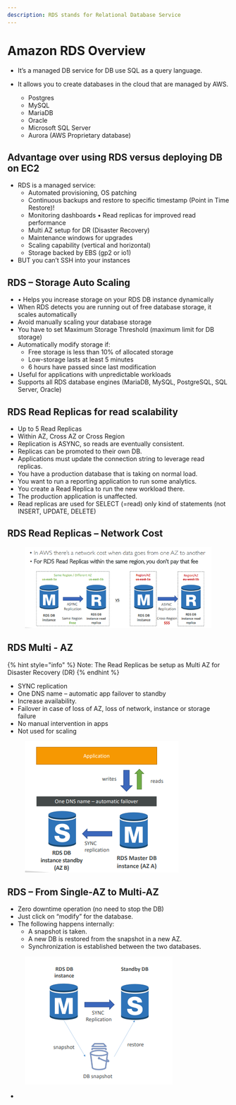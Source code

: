 ```yaml
---
description: RDS stands for Relational Database Service
---
```


# Amazon RDS Overview

* It’s a managed DB service for DB use SQL as a query language.&#x20;
*   It allows you to create databases in the cloud that are managed by AWS.&#x20;

    * Postgres&#x20;
    * MySQL&#x20;
    * MariaDB&#x20;
    * Oracle&#x20;
    * Microsoft SQL Server&#x20;
    * Aurora (AWS Proprietary database)



## Advantage over using RDS versus deploying DB on EC2

* RDS is a managed service:&#x20;
  * Automated provisioning, OS patching&#x20;
  * Continuous backups and restore to specific timestamp (Point in Time Restore)!&#x20;
  * Monitoring dashboards • Read replicas for improved read performance&#x20;
  * Multi AZ setup for DR (Disaster Recovery)&#x20;
  * Maintenance windows for upgrades&#x20;
  * Scaling capability (vertical and horizontal)&#x20;
  * Storage backed by EBS (gp2 or io1)&#x20;
* BUT you can’t SSH into your instances

## RDS – Storage Auto Scaling&#x20;

* • Helps you increase storage on your RDS DB instance dynamically&#x20;
* When RDS detects you are running out of free database storage, it scales automatically&#x20;
* Avoid manually scaling your database storage&#x20;
* You have to set Maximum Storage Threshold (maximum limit for DB storage)&#x20;
* Automatically modify storage if:&#x20;
  * Free storage is less than 10% of allocated storage&#x20;
  * Low-storage lasts at least 5 minutes&#x20;
  * 6 hours have passed since last modification&#x20;
* Useful for applications with unpredictable workloads&#x20;
* Supports all RDS database engines (MariaDB, MySQL, PostgreSQL, SQL Server, Oracle)

## RDS Read Replicas for read scalability

* Up to 5 Read Replicas&#x20;
* Within AZ, Cross AZ or Cross Region&#x20;
* Replication is ASYNC, so reads are eventually consistent.&#x20;
* Replicas can be promoted to their own DB.
* Applications must update the connection string to leverage read replicas.
* You have a production database that is taking on normal load.&#x20;
* You want to run a reporting application to run some analytics.&#x20;
* You create a Read Replica to run the new workload there.
* The production application is unaffected.&#x20;
* Read replicas are used for SELECT (=read) only kind of statements (not INSERT, UPDATE, DELETE)

## RDS Read Replicas – Network Cost

<figure><img src="../.gitbook/assets/image (4).png" alt=""><figcaption></figcaption></figure>

## RDS Multi - AZ

{% hint style="info" %}
Note: The Read Replicas be setup as Multi AZ for Disaster Recovery (DR)
{% endhint %}

* SYNC replication&#x20;
* One DNS name – automatic app failover to standby&#x20;
* Increase availability.&#x20;
* Failover in case of loss of AZ, loss of network, instance or storage failure&#x20;
* No manual intervention in apps&#x20;
* Not used for scaling

<figure><img src="../.gitbook/assets/image.png" alt=""><figcaption></figcaption></figure>

## RDS – From Single-AZ to Multi-AZ

* Zero downtime operation (no need to stop the DB)&#x20;
* Just click on “modify” for the database.
* The following happens internally:&#x20;
  * A snapshot is taken.&#x20;
  * A new DB is restored from the snapshot in a new AZ.&#x20;
  * Synchronization is established between the two databases.

<figure><img src="../.gitbook/assets/image (1).png" alt=""><figcaption></figcaption></figure>

*
